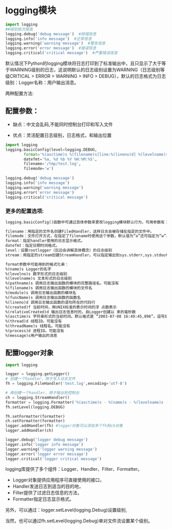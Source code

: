 # logging模块

```python
import logging
##级别依次提高
logging.debug('debug message')  #排错信息
logging.info('info message')  #正常信息
logging.warning('warning message')  #警告信息
logging.error('error message')  #错误信息
logging.critical('critical message')  #严重错误信息
```

默认情况下Python的logging模块将日志打印到了标准输出中，且只显示了大于等于WARNING级别的日志，这说明默认的日志级别设置为WARNING（日志级别等级CRITICAL > ERROR > WARNING > INFO > DEBUG），默认的日志格式为日志级别：Logger名称：用户输出消息。



两种配置方法:

## 配置参数： 

- 缺点：中文会乱码,不能同时控制台打印和写入文件

- 优点：灵活配置日志级别，日志格式，和输出位置


```python
import logging  
logging.basicConfig(level=logging.DEBUG,
        format='%(asctime)s %(filename)s[line:%(lineno)d] %(levelname)s %(message)s',  
        datefmt='%a, %d %b %Y %H:%M:%S',  
        filename='/tmp/test.log',  
        filemode='w')  
  
logging.debug('debug message')  
logging.info('info message')  
logging.warning('warning message')  
logging.error('error message')  
logging.critical('critical message')
```

### 更多的配置选项:

```txt
logging.basicConfig()函数中可通过具体参数来更改logging模块默认行为，可用参数有：

filename：用指定的文件名创建FiledHandler，这样日志会被存储在指定的文件中。
filemode：文件打开方式，在指定了filename时使用这个参数，默认值为“a”还可指定为“w”。
format：指定handler使用的日志显示格式。
datefmt：指定日期时间格式。
level：设置rootlogger（后边会讲解具体概念）的日志级别
stream：用指定的stream创建StreamHandler。可以指定输出到sys.stderr,sys.stdout或者文件(f=open(‘test.log’,’w’))，默认为sys.stderr。若同时列出了filename和stream两个参数，则stream参数会被忽略。

format参数中可能用到的格式化串：
%(name)s Logger的名字
%(levelno)s 数字形式的日志级别
%(levelname)s 文本形式的日志级别
%(pathname)s 调用日志输出函数的模块的完整路径名，可能没有
%(filename)s 调用日志输出函数的模块的文件名
%(module)s 调用日志输出函数的模块名
%(funcName)s 调用日志输出函数的函数名
%(lineno)d 调用日志输出函数的语句所在的代码行
%(created)f 当前时间，用UNIX标准的表示时间的浮 点数表示
%(relativeCreated)d 输出日志信息时的，自Logger创建以 来的毫秒数
%(asctime)s 字符串形式的当前时间。默认格式是 “2003-07-08 16:49:45,896”。逗号后面的是毫秒
%(thread)d 线程ID。可能没有
%(threadName)s 线程名。可能没有
%(process)d 进程ID。可能没有
%(message)s用户输出的消息
```



## 配置logger对象

```python
import logging

logger = logging.getLogger()
# 创建一个handler，用于写入日志文件
fh = logging.FileHandler('test.log',encoding='utf-8') 

# 再创建一个handler，用于输出到控制台 
ch = logging.StreamHandler() 
formatter = logging.Formatter('%(asctime)s - %(name)s - %(levelname)s - %(message)s')
fh.setLevel(logging.DEBUG)

fh.setFormatter(formatter) 
ch.setFormatter(formatter) 
logger.addHandler(fh) #logger对象可以添加多个fh和ch对象 
logger.addHandler(ch) 

logger.debug('logger debug message') 
logger.info('logger info message') 
logger.warning('logger warning message') 
logger.error('logger error message') 
logger.critical('logger critical message')
```

logging库提供了多个组件：Logger、Handler、Filter、Formatter。

- Logger对象提供应用程序可直接使用的接口，
- Handler发送日志到适当的目的地，
- Filter提供了过滤日志信息的方法，
- Formatter指定日志显示格式。

另外，可以通过：logger.setLevel(logging.Debug)设置级别,

当然，也可以通过fh.setLevel(logging.Debug)单对文件流设置某个级别。